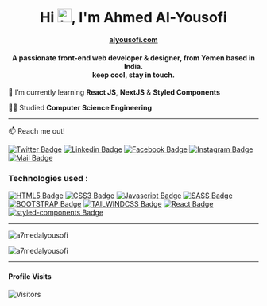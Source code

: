 <h1 align="center">Hi <img src="https://user-images.githubusercontent.com/1303154/88677602-1635ba80-d120-11ea-84d8-d263ba5fc3c0.gif" width="28px" alt="hi">, I'm Ahmed Al-Yousofi</h1>
<p align="center"><strong><a href="https://www.alyousofi.com" rel="nofollow">alyousofi.com</a></strong></p>
<h4 align="center">A passionate front-end web developer & designer, from Yemen  based in India.<br/> keep cool, stay in touch.</h3>


  📝 I’m currently learning **React JS**, **NextJS** & **Styled Components**
  
  👨‍🎓 Studied **Computer Science Engineering**
  
<hr/>



:mailbox: Reach me out!

[![Twitter Badge](https://img.shields.io/badge/-@a7medalyousofi-1ca0f1?style=flat&labelColor=1ca0f1&logo=twitter&logoColor=white&link=https://twitter.com/a7medalyousofi)](https://twitter.com/a7medalyousofi) [![Linkedin Badge](https://img.shields.io/badge/-a7medalyousofi-0e76a8?style=flat&labelColor=0e76a8&logo=linkedin&logoColor=white)](https://www.linkedin.com/in/a7medalyousofi/) [![Facebook Badge](https://img.shields.io/badge/-@a7medalyousofi-1ca0f1?style=flat&labelColor=1ca0f1&logo=facebook&logoColor=white&link=https://facebook.com/a7medalyousofi)](https://facebook.com/a7medalyousofi)  [![Instagram Badge](https://img.shields.io/badge/-@a7medalyousofi-CF2872?style=flat&labelColor=CF2872&logo=instagram&logoColor=white)](https://instagram.com/a7medalyousofi) [![Mail Badge](https://img.shields.io/badge/-Ahmed_Alyousofi-D20000?style=flat&labelColor=D20000&logo=gmail&logoColor=white)](mailto:a7medalyousofi@gmail.com)

<h3 align="left">Technologies used :</h3>

[![HTML5 Badge](https://img.shields.io/badge/-HTML5-E34F26?style=for-the-badge&labelColor=1E1F2B&logo=HTML5&logoColor=E34F26)](#) [![CSS3 Badge](https://img.shields.io/badge/-CSS3-1572B6?style=for-the-badge&labelColor=1E1F2B&logo=CSS3&logoColor=1572B6)](#) [![Javascript Badge](https://img.shields.io/badge/-Javascript-EFD81D?style=for-the-badge&labelColor=1E1F2B&logo=javascript&logoColor=EFD81D)](#) [![SASS Badge](https://img.shields.io/badge/-SASS-hotpink?style=for-the-badge&labelColor=1E1F2B&logo=SASS&logoColor=hotpink)](#) [![BOOTSTRAP Badge](https://img.shields.io/badge/-BOOTSTRAP-7952B3?style=for-the-badge&labelColor=1E1F2B&logo=BOOTSTRAP&logoColor=7952B3)](#) [![TAILWINDCSS Badge](https://img.shields.io/badge/-TAILWIND_CSS-38BDF8?style=for-the-badge&labelColor=1E1F2B&logo=TAILWINDCSS&logoColor=38BDF8)](#) [![React Badge](https://img.shields.io/badge/-React-61DAFB?style=for-the-badge&labelColor=1E1F2B&logo=react&logoColor=61DAFB)](#) [![styled-components Badge](https://img.shields.io/badge/-styled--components-DB7093?style=for-the-badge&labelColor=1E1F2B&logo=styled-components&logoColor=DB7093)](#)

<hr/>

<p align="left"><img src="https://github-readme-stats.vercel.app/api/top-langs?username=a7medalyousofi&show_icons=true&locale=en&layout=compact" alt="a7medalyousofi" /></p>
<p align="left"><img src="https://github-readme-stats.vercel.app/api?username=a7medalyousofi&show_icons=true&locale=en" alt="a7medalyousofi" /></p>

<hr/>

#### Profile Visits 

![Visitors](https://visitor-badge.glitch.me/badge?page_id=a7medalyousofi.a7medalyousofi)
